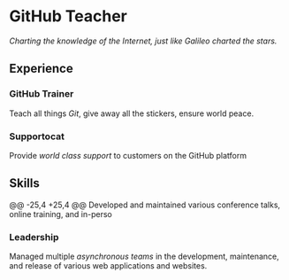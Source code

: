 # GitHub Teacher

*Charting the knowledge of the Internet, just like Galileo charted the stars.*

## Experience

### GitHub Trainer

Teach all things *Git*, give away all the stickers, ensure world peace.

<!--
  Note here: Learners -- yup, you found the error!
  Course maintainers -- leave the italics with * instead of _ for the error case.
-->

### Supportocat

Provide *world class support* to customers on the GitHub platform

## Skills

@@ -25,4 +25,4 @@ Developed and maintained various conference talks, online training, and in-perso

### Leadership

Managed multiple *asynchronous teams* in the development, maintenance, and release of various web applications and websites.
